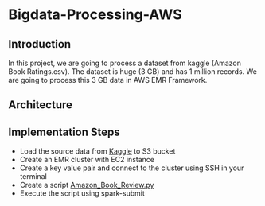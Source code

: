 # Bigdata-Processing-AWS

## Introduction
In this project, we are going to process a dataset from kaggle (Amazon Book Ratings.csv). The dataset is huge (3 GB) and has 1 million records.
We are going to process this 3 GB data in AWS EMR Framework.

## Architecture

## Implementation Steps
* Load the source data from [Kaggle](https://www.kaggle.com/datasets/mohamedbakhet/amazon-books-reviews) to S3 bucket
* Create an EMR cluster with EC2 instance 
* Create a key value pair and connect to the cluster using SSH in your terminal
* Create a script [Amazon_Book_Review.py](https://github.com/vekr1518/Bigdata-Processing-AWS/blob/main/Amazon_Book_Review.py)
* Execute the script using spark-submit

